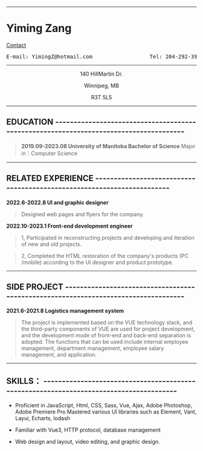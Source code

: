 ------------

# Yiming Zang         
[Contact](yimingz@hotmail.com "Contact")

<pre>E-mail: YimingZ@hotmail.com                  Tel: 204-292-3987                Fax: 474 4504</pre> 

----------

<p style="text-align: center;">140 HillMartin Dr. </p>                
<p style="text-align: center;">Winnipeg, MB</p>
<p style="text-align: center;">R3T 5L5</p>                              


------------

## **EDUCATION**    --------------------------------------------------------------------------------------

> **2019.09-2023.08 University of Manitoba Bachelor of Science**
> Major in：Computer Science

------------


## **RELATED EXPERIENCE** -----------------------------------------------------------------------

**2022.6-2022.8 UI and graphic designer** 
>Designed web pages and flyers for the company.

**2022.10-2023.1 Front-end development engineer**

>1, Participated in reconstructing projects and developing and iteration of new and old projects.

>2, Completed the HTML restoration of the company's products (PC /mobile) according to the UI designer and product prototype.

------------

##  **SIDE PROJECT** -----------------------------------------------------------------------------------
**2021.6-2021.8 Logistics management system**

>The project is implemented based on the VUE technology stack, and the third-party components of VUE are used for project development, and the development mode of front-end and back-end separation is adopted. The functions that can be used include internal employee management, department management, employee salary management, and application.

------------

## **SKILLS：** ---------------------------------------------------------------------------------------


- Proficient in JavaScript, Html, CSS, Sass, Vue, Ajax, Adobe Photoshop, Adobe Premiere Pro Mastered various Ul libraries such as Element, Vant, Layui, Echarts, lodash

- Familiar with Vue3, HTTP protocol, database management

- Web design and layout, video editing, and graphic design.
